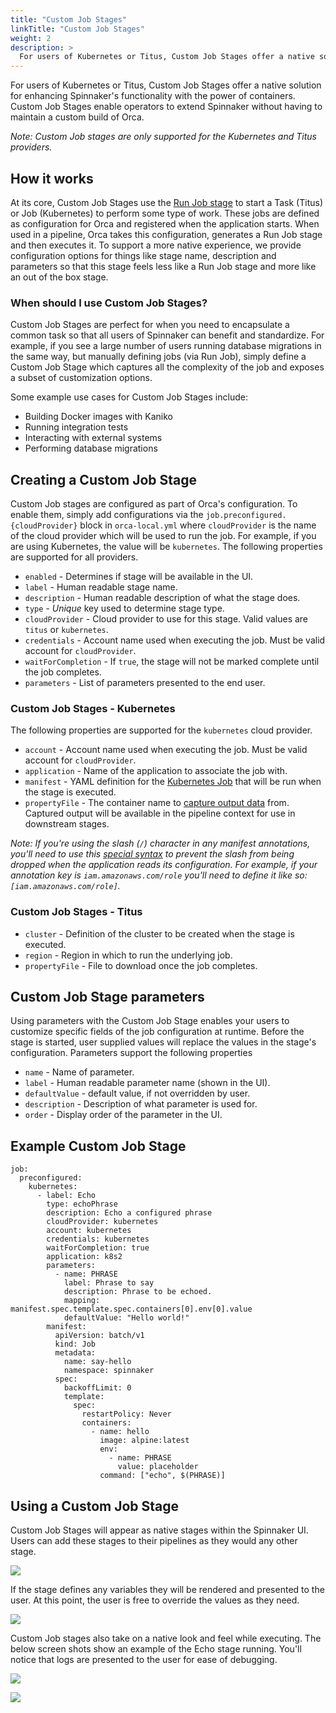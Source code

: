 ```yaml
---
title: "Custom Job Stages"
linkTitle: "Custom Job Stages"
weight: 2
description: >
  For users of Kubernetes or Titus, Custom Job Stages offer a native solution for enhancing Spinnaker's functionality with the power of containers.
---
```


For users of Kubernetes or Titus, Custom Job Stages offer a native solution for enhancing Spinnaker's functionality with the power of containers. Custom Job Stages enable operators to extend Spinnaker without having to maintain a custom build of Orca.

*Note: Custom Job stages are only supported for the Kubernetes and Titus providers.*

## How it works

At its core, Custom Job Stages use the [Run Job stage](/docs/reference/pipeline/stages/#run-job) to start a Task (Titus) or Job (Kubernetes) to perform some type of work. These jobs are defined as configuration for Orca and registered when the application starts. When used in a pipeline, Orca takes this configuration, generates a Run Job stage and then executes it. To support a more native experience, we provide configuration options for things like stage name, description and parameters so that this stage feels less like a Run Job stage and more like an out of the box stage. 

### When should I use Custom Job Stages?

Custom Job Stages are perfect for when you need to encapsulate a common task so that all users of Spinnaker can benefit and standardize. For example, if you see a large number of users running database migrations in the same way, but manually defining jobs (via Run Job), simply define a Custom Job Stage which captures all the complexity of the job and exposes a subset of customization options.

Some example use cases for Custom Job Stages include:
* Building Docker images with Kaniko
* Running integration tests
* Interacting with external systems
* Performing database migrations


## Creating a Custom Job Stage

Custom Job stages are configured as part of Orca's configuration. To enable them, simply add configurations via the `job.preconfigured.{cloudProvider}` block in `orca-local.yml` where `cloudProvider` is the name of the cloud provider which will be used to run the job. For example, if you are using Kubernetes, the value will be `kubernetes`. The following properties are supported for all providers.

* `enabled` - Determines if stage will be available in the UI.
* `label` - Human readable stage name.
* `description` - Human readable description of what the stage does.
* `type` - _Unique_ key used to determine stage type.
* `cloudProvider` - Cloud provider to use for this stage. Valid values are `titus` or `kubernetes`.
* `credentials` - Account name used when executing the job. Must be valid account for `cloudProvider`.
* `waitForCompletion` - If `true`, the stage will not be marked complete until the job completes.
* `parameters` - List of parameters presented to the end user.

### Custom Job Stages - Kubernetes

The following properties are supported for the `kubernetes` cloud provider.

* `account` - Account name used when executing the job. Must be valid account for `cloudProvider`.
* `application` - Name of the application to associate the job with.
* `manifest` - YAML definition for the [Kubernetes Job](https://kubernetes.io/docs/concepts/workloads/controllers/jobs-run-to-completion/) that will be run when the stage is executed.
* `propertyFile` - The container name to [capture output data](/docs/guides/user/kubernetes-v2/run-job-manifest#capturing-output) from. Captured output will be available in the pipeline context for use in downstream stages.

_Note: If you're using the slash (`/`) character in any manifest annotations, you'll need to use this [special syntax](https://github.com/spring-projects/spring-boot/issues/13404#issuecomment-395307439) to prevent the slash from being dropped when the application reads its configuration. For example, if your annotation key is `iam.amazonaws.com/role` you'll need to define it like so: `[iam.amazonaws.com/role]`._

### Custom Job Stages - Titus

* `cluster` - Definition of the cluster to be created when the stage is executed.
* `region` - Region in which to run the underlying job.
* `propertyFile` - File to download once the job completes.

## Custom Job Stage parameters

Using parameters with the Custom Job Stage enables your users to customize specific fields of the job configuration at runtime. Before the stage is started, user supplied values will replace the values in the stage's configuration. Parameters support the following properties

* `name` - Name of parameter.
* `label` - Human readable parameter name (shown in the UI).
* `defaultValue` - default value, if not overridden by user.
* `description` - Description of what parameter is used for.
* `order` - Display order of the parameter in the UI.



## Example Custom Job Stage

```
job:
  preconfigured:
    kubernetes:
      - label: Echo
        type: echoPhrase
        description: Echo a configured phrase
        cloudProvider: kubernetes
        account: kubernetes
        credentials: kubernetes
        waitForCompletion: true
        application: k8s2
        parameters:
          - name: PHRASE
            label: Phrase to say
            description: Phrase to be echoed.
            mapping: manifest.spec.template.spec.containers[0].env[0].value
            defaultValue: "Hello world!"
        manifest:
          apiVersion: batch/v1
          kind: Job
          metadata:
            name: say-hello
            namespace: spinnaker
          spec:
            backoffLimit: 0
            template:
              spec:
                restartPolicy: Never
                containers: 
                  - name: hello
                    image: alpine:latest
                    env:
                      - name: PHRASE
                        value: placeholder
                    command: ["echo", $(PHRASE)]
```

## Using a Custom Job Stage

Custom Job Stages will appear as native stages within the Spinnaker UI. Users can add these stages to their pipelines as they would any other stage. 

![](./stage-select.png)


If the stage defines any variables they will be rendered and presented to the user. At this point, the user is free to override the values as they need.

![](./stage-config.png)


Custom Job stages also take on a native look and feel while executing. The below screen shots show an example of the Echo stage running. You'll notice that logs are presented to the user for ease of debugging.

![](./stage-run.png)


![](./stage-logs.png)
